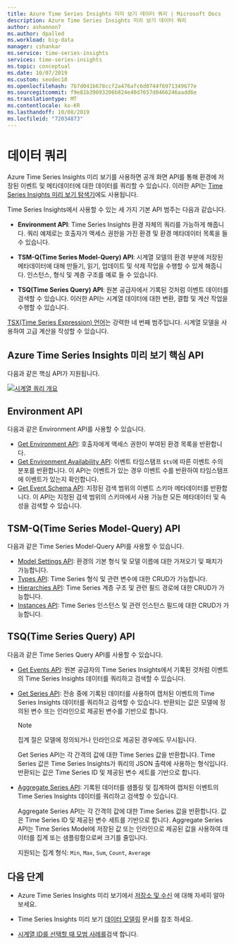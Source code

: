 ```yaml
---
title: Azure Time Series Insights 미리 보기 데이터 쿼리 | Microsoft Docs
description: Azure Time Series Insights 미리 보기 데이터 쿼리
author: ashannon7
ms.author: dpalled
ms.workload: big-data
manager: cshankar
ms.service: time-series-insights
services: time-series-insights
ms.topic: conceptual
ms.date: 10/07/2019
ms.custom: seodec18
ms.openlocfilehash: 7b7d041b678ccf2a476afc6d0744f6971349677e
ms.sourcegitcommit: f9e81b39693206b824e40d7657d0466246aadd6e
ms.translationtype: MT
ms.contentlocale: ko-KR
ms.lasthandoff: 10/08/2019
ms.locfileid: "72034873"
---
```

# <a name="data-querying"></a>데이터 쿼리

Azure Time Series Insights 미리 보기를 사용하면 공개 화면 API를 통해 환경에 저장된 이벤트 및 메타데이터에 대한 데이터를 쿼리할 수 있습니다. 이러한 API는 [Time Series Insights 미리 보기 탐색기](./time-series-insights-update-explorer.md)에도 사용됩니다.

Time Series Insights에서 사용할 수 있는 세 가지 기본 API 범주는 다음과 같습니다.

* **Environment API**: Time Series Insights 환경 자체의 쿼리를 가능하게 해줍니다. 쿼리 예제로는 호출자가 액세스 권한을 가진 환경 및 환경 메타데이터 목록을 들 수 있습니다.

* **TSM-Q(Time Series Model-Query) API**: 시계열 모델의 환경 부분에 저장된 메타데이터에 대해 만들기, 읽기, 업데이트 및 삭제 작업을 수행할 수 있게 해줍니다. 인스턴스, 형식 및 계층 구조를 예로 들 수 있습니다.

* **TSQ(Time Series Query) API**: 원본 공급자에서 기록된 것처럼 이벤트 데이터를 검색할 수 있습니다. 이러한 API는 시계열 데이터에 대한 변환, 결합 및 계산 작업을 수행할 수 있습니다.

[TSX(Time Series Expression) 언어](https://docs.microsoft.com/rest/api/time-series-insights/preview-tsx)는 강력한 네 번째 범주입니다. 시계열 모델을 사용하여 고급 계산을 작성할 수 있습니다.

## <a name="azure-time-series-insights-preview-core-apis"></a>Azure Time Series Insights 미리 보기 핵심 API

다음과 같은 핵심 API가 지원됩니다.

[![ 시계열 쿼리 개요](media/v2-update-tsq/tsq.png)](media/v2-update-tsq/tsq.png#lightbox)

## <a name="environment-apis"></a>Environment API

다음과 같은 Environment API를 사용할 수 있습니다.

* [Get Environment API](https://docs.microsoft.com/rest/api/time-series-insights/preview-env#get-environments-api): 호출자에게 액세스 권한이 부여된 환경 목록을 반환합니다.
* [Get Environment Availability API](https://docs.microsoft.com/rest/api/time-series-insights/preview-env#get-environment-availability-api): 이벤트 타임스탬프 `$ts`에 따른 이벤트 수의 분포를 반환합니다. 이 API는 이벤트가 있는 경우 이벤트 수를 반환하여 타임스탬프에 이벤트가 있는지 확인합니다.
* [Get Event Schema API](https://docs.microsoft.com/rest/api/time-series-insights/preview-env#get-event-schema-api): 지정된 검색 범위의 이벤트 스키마 메타데이터를 반환합니다. 이 API는 지정된 검색 범위의 스키마에서 사용 가능한 모든 메타데이터 및 속성을 검색할 수 있습니다.

## <a name="time-series-model-query-tsm-q-apis"></a>TSM-Q(Time Series Model-Query) API

다음과 같은 Time Series Model-Query API를 사용할 수 있습니다.

* [Model Settings API](https://docs.microsoft.com/rest/api/time-series-insights/preview-model#model-settings-api): 환경의 기본 형식 및 모델 이름에 대한 가져오기 및 패치가 가능합니다.
* [Types API](https://docs.microsoft.com/rest/api/time-series-insights/preview-model#types-api): Time Series 형식 및 관련 변수에 대한 CRUD가 가능합니다.
* [Hierarchies API](https://docs.microsoft.com/rest/api/time-series-insights/preview-model#hierarchies-api): Time Series 계층 구조 및 관련 필드 경로에 대한 CRUD가 가능합니다.
* [Instances API](https://docs.microsoft.com/rest/api/time-series-insights/preview-model#instances-api): Time Series 인스턴스 및 관련 인스턴스 필드에 대한 CRUD가 가능합니다.

## <a name="time-series-query-tsq-apis"></a>TSQ(Time Series Query) API

다음과 같은 Time Series Query API를 사용할 수 있습니다.

* [Get Events API](https://docs.microsoft.com/rest/api/time-series-insights/preview-query#get-events-api): 원본 공급자의 Time Series Insights에서 기록된 것처럼 이벤트의 Time Series Insights 데이터를 쿼리하고 검색할 수 있습니다.

* [Get Series API](https://docs.microsoft.com/rest/api/time-series-insights/preview-query#get-series-api): 전송 중에 기록된 데이터를 사용하여 캡처된 이벤트의 Time Series Insights 데이터를 쿼리하고 검색할 수 있습니다. 반환되는 값은 모델에 정의된 변수 또는 인라인으로 제공된 변수를 기반으로 합니다.

    >[!NOTE]
    > 집계 절은 모델에 정의되거나 인라인으로 제공된 경우에도 무시됩니다.

  Get Series API는 각 간격의 값에 대한 Time Series 값을 반환합니다. Time Series 값은 Time Series Insights가 쿼리의 JSON 출력에 사용하는 형식입니다. 반환되는 값은 Time Series ID 및 제공된 변수 세트를 기반으로 합니다.

* [Aggregate Series API](https://docs.microsoft.com/rest/api/time-series-insights/preview-query#aggregate-series-api): 기록된 데이터를 샘플링 및 집계하여 캡처된 이벤트의 Time Series Insights 데이터를 쿼리하고 검색할 수 있습니다.

  Aggregate Series API는 각 간격의 값에 대한 Time Series 값을 반환합니다. 값은 Time Series ID 및 제공된 변수 세트를 기반으로 합니다. Aggregate Series API는 Time Series Model에 저장된 값 또는 인라인으로 제공된 값을 사용하여 데이터를 집계 또는 샘플링함으로써 크기를 줄입니다.

  지원되는 집계 형식: `Min`, `Max`, `Sum`, `Count`, `Average`

## <a name="next-steps"></a>다음 단계

- Azure Time Series Insights 미리 보기에서 [저장소 및 수신](./time-series-insights-update-storage-ingress.md) 에 대해 자세히 알아보세요.

- Time Series Insights 미리 보기 [데이터 모델링](./time-series-insights-update-tsm.md) 문서를 참조 하세요.

- [시계열 ID를 선택할 때 모범 사례를](./time-series-insights-update-how-to-id.md)검색 합니다.
